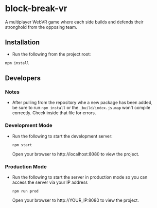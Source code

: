# block-break-vr
A multiplayer WebVR game where each side builds and defends their stronghold from the opposing team.

## Installation

*   Run the following from the project root:

```bash
npm install
```

## Developers

### Notes

*   After pulling from the repository whe a new package has been added, be sure to run `npm install` or
    the `_build/index.js.map` won't compile correctly. Check inside that file for errors.

### Development Mode

*   Run the following to start the development server:

    ```
    npm start
    ```

    Open your browser to http://localhost:8080 to view the project.

### Production Mode

*   Run the following to start the server in production mode so you can access the server via your IP address

    ```
    npm run prod
    ```
    Open your browser to http://YOUR_IP:8080 to view the project.